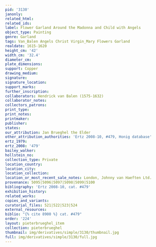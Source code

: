 ```yaml
---
pid: '3130'
janonly: 
related_html: 
related_ids: 
label: Flower Garland Around the Madonna and Child with Angels
object_type: Painting
genre: Garland
tags: Van_Balen Angels Christ Virgin_Mary Flowers Garland
realdate: 1615-1620
height_cm: '42'
width_cm: '32.4'
diameter_cm: 
plate_dimensions: 
support: Copper
drawing_medium: 
signature: 
signature_location: 
support_marks: 
further_inscription: 
collaborators: Hendrick van Balen (1575-1632)
collaborator_notes: 
collectors_patrons: 
print_type: 
print_notes: 
printmaker: 
publisher: 
states: 
our_attribution: Jan Brueghel the Elder
other_attribution_authorities: 'Ertz 2008-10, #479, Honig database'
ertz_1979: 
ertz_2008: '479'
bailey_walker: 
hollstein_no: 
collection_type: Private
location_country: 
location_city: 
location_collection: 
location_or_most_recent_sale_notes: London, Johnny van Haeften Ltd.
provenance: 5095|5096|5097|5098|5099|5100
bibliography: 'Ertz 2008-10, cat. #479'
exhibition_history: 
related_works: 
copies_and_variants: 
curatorial_files: 521|522|523|524
external_resources: 
biblio: "{% cite 8900 %} cat. #479"
order: '224'
layout: pieterbrueghel_item
collection: pieterbrueghel
thumbnail: img/derivatives/simple/3130/thumbnail.jpg
full: img/derivatives/simple/3130/full.jpg
---
```

